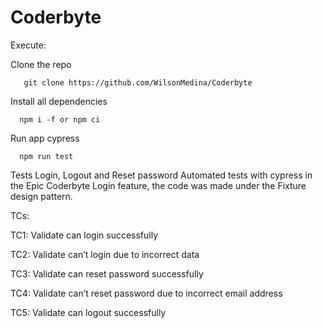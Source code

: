 # Coderbyte

Execute:

Clone the repo

 ```
    git clone https://github.com/WilsonMedina/Coderbyte
 ````
 
 Install all dependencies
  ```
    npm i -f or npm ci
 ````
 
 Run app cypress
  ```
    npm run test
 ````
Tests Login, Logout and Reset password Automated tests with cypress in the Epic Coderbyte Login feature, the code was made under the Fixture design pattern.

TCs:

TC1: Validate can login successfully

TC2: Validate can’t login due to incorrect data

TC3: Validate can reset password successfully

TC4: Validate can’t reset password due to incorrect email address

TC5: Validate can logout successfully
